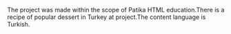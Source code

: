 The project was made within the scope of Patika HTML education.There is a recipe of popular dessert in Turkey at project.The content language is Turkish.
